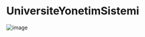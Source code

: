 # UniversiteYonetimSistemi

![image](https://user-images.githubusercontent.com/89297384/208106049-bd27a0f5-7033-4a7b-90d7-d715fed64bcb.png)
